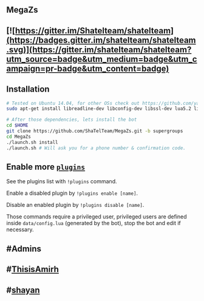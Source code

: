 MegaZs
------------
[![https://gitter.im/Shatelteam/shatelteam](https://badges.gitter.im/shatelteam/shatelteam.svg)](https://gitter.im/shatelteam/shatelteam?utm_source=badge&utm_medium=badge&utm_campaign=pr-badge&utm_content=badge)
---------------------------
Installation
------------
```bash
# Tested on Ubuntu 14.04, for other OSs check out https://github.com/yagop/telegram-bot/wiki/Installation
sudo apt-get install libreadline-dev libconfig-dev libssl-dev lua5.2 liblua5.2-dev libevent-dev make unzip git redis-server g++ libjansson-dev libpython-dev expat libexpat1-dev
```

```bash
# After those dependencies, lets install the bot
cd $HOME
git clone https://github.com/ShaTelTeam/MegaZs.git -b supergroups
cd MegaZs
./launch.sh install
./launch.sh # Will ask you for a phone number & confirmation code.
```

Enable more [`plugins`](https://github.com/shatelteam/megazs/tree/master/plugins)
-------------
See the plugins list with `!plugins` command.

Enable a disabled plugin by `!plugins enable [name]`.

Disable an enabled plugin by `!plugins disable [name]`.

Those commands require a privileged user, privileged users are defined inside `data/config.lua` (generated by the bot), stop the bot and edit if necessary.



#Admins
------------
#[ThisisAmirh](https://telegram.me/Thisisamirh)
----------------------------------------------
#[shayan](https://telegram.me/uadminu)
---------------------------------------------
